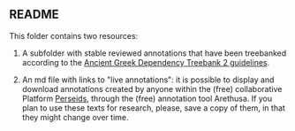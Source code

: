 ## README

This folder contains two resources:

1. A subfolder with stable reviewed annotations that have been treebanked according to the <a href="https://github.com/PerseusDL/treebank_data/tree/master/AGDT2/guidelines" target="_blank">Ancient Greek Dependency Treebank 2 guidelines</a>.

2. An md file with links to "live annotations": it is possible to display and download annotations created by anyone within the (free) collaborative Platform <a href="http://sosol.perseids.org/sosol/" target="_blank">Perseids</a>, through the (free) annotation tool Arethusa. If you plan to use these texts for research, please, save a copy of them, in that they might change over time. 



